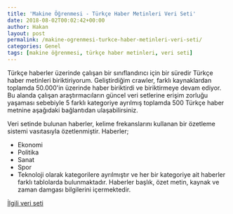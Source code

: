 ```yaml
---
title: 'Makine Öğrenmesi - Türkçe Haber Metinleri Veri Seti'
date: 2018-08-02T00:02:42+00:00
author: Hakan
layout: post
permalink: /makine-ogrenmesi-turkce-haber-metinleri-veri-seti/
categories: Genel
tags: [makine öğrenmesi, türkçe haber metinleri, veri seti]
---
```



Türkçe haberler üzerinde çalışan bir sınıflandırıcı için bir süredir Türkçe haber metinleri biriktiriyorum. Geliştirdiğim crawler, farklı kaynaklardan toplamda 50.000'in üzerinde haber biriktirdi ve biriktirmeye devam ediyor. Bu alanda çalışan araştırmacıların güncel veri setlerine erişim zorluğu yaşaması sebebiyle 5 farklı kategoriye ayrılmış toplamda 500 Türkçe haber metnine aşağıdaki bağlantıdan ulaşabilirsiniz. 

Veri setinde bulunan haberler, kelime frekanslarını kullanan bir özetleme sistemi vasıtasıyla özetlenmiştir. Haberler;

- Ekonomi
- Politika
- Sanat
- Spor
- Teknoloji olarak kategorilere ayrılmıştır ve her bir kategoriye ait haberler farklı tablolarda bulunmaktadır. Haberler başlık, özet metin, kaynak ve zaman damgası bilgilerini içermektedir.

[İlgili veri seti](https://hakan.io/assets/files/dataset/news.sql)